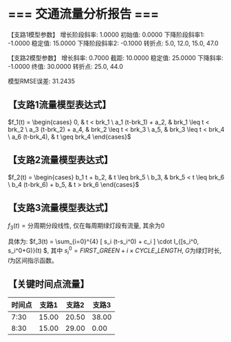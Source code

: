 # === 交通流量分析报告 ===

【支路1模型参数】
增长阶段斜率: 1.0000
初始值: 0.0000
下降阶段斜率1: -1.0000
稳定值: 15.0000
下降阶段斜率2: -0.1000
转折点: 5.0, 12.0, 15.0, 47.0

【支路2模型参数】
增长斜率: 0.7000
截距: 10.0000
稳定值: 25.0000
下降斜率: -1.0000
终值: 30.0000
转折点: 25.0, 44.0

模型RMSE误差: 31.2435

## 【支路1流量模型表达式】

$f_1(t) = \begin{cases} 0, & t < brk_1 \ a_1 (t-brk_1) + a_2, & brk_1 \leq t < brk_2 \ a_3 (t-brk_2) + a_4, & brk_2 \leq t < brk_3 \ a_5, & brk_3 \leq t < brk_4 \ a_6 (t-brk_4), & t \geq brk_4 \end{cases}$

## 【支路2流量模型表达式】

$f_2(t) = \begin{cases} b_1 t + b_2, & t \leq brk_5 \ b_3, & brk_5 < t \leq brk_6 \ b_4 (t-brk_6) + b_5, & t > brk_6 \end{cases}$

## 【支路3流量模型表达式】

$f_3(t) = \text{分周期分段线性, 仅在每周期绿灯段有流量, 其余为0}$

具体为: $f_3(t) = \sum_{i=0}^{4} [ s_i (t-s_i^0) + c_i ] \cdot I_{[s_i^0, s_i^0+G)}(t) $, 其中 $s_i^0 = FIRST\_GREEN + i \times CYCLE\_LENGTH$, $G$为绿灯时长, $I$为区间指示函数。

## 【关键时间点流量】

时间点 | 支路1 | 支路2 | 支路3
---|---|---|---
7:30  | 15.00 | 20.50 | 38.00
8:30  | 15.00 | 29.00 |  0.00

